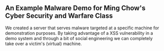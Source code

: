 ## An Example Malware Demo for Ming Chow's Cyber Security and Warfare Class
We created a server that serves malware targeted at a specific machine for demonstration purposes.
By taking advantage of a XSS vulnerability in a demo system and through a bit of social engineering we can completely take over a victim's (virtual) machine.
